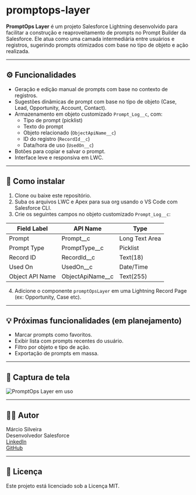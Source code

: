 # promptops-layer

**PromptOps Layer** é um projeto Salesforce Lightning desenvolvido para facilitar a construção e reaproveitamento de prompts no Prompt Builder da Salesforce. Ele atua como uma camada intermediária entre usuários e registros, sugerindo prompts otimizados com base no tipo de objeto e ação realizada.

---

## ⚙️ Funcionalidades

- Geração e edição manual de prompts com base no contexto de registros.
- Sugestões dinâmicas de prompt com base no tipo de objeto (Case, Lead, Opportunity, Account, Contact).
- Armazenamento em objeto customizado `Prompt_Log__c`, com:
  - Tipo de prompt (picklist)
  - Texto do prompt
  - Objeto relacionado (`ObjectApiName__c`)
  - ID do registro (`RecordId__c`)
  - Data/hora de uso (`UsedOn__c`)
- Botões para copiar e salvar o prompt.
- Interface leve e responsiva em LWC.

---

## 🚀 Como instalar

1. Clone ou baixe este repositório.
2. Suba os arquivos LWC e Apex para sua org usando o VS Code com Salesforce CLI.
3. Crie os seguintes campos no objeto customizado `Prompt_Log__c`:

| Field Label     | API Name         | Type              |
|----------------|------------------|-------------------|
| Prompt         | Prompt__c        | Long Text Area    |
| Prompt Type    | PromptType__c    | Picklist          |
| Record ID      | RecordId__c      | Text(18)          |
| Used On        | UsedOn__c        | Date/Time         |
| Object API Name| ObjectApiName__c | Text(255)         |

4. Adicione o componente `promptOpsLayer` em uma Lightning Record Page (ex: Opportunity, Case etc).

---

## 💡 Próximas funcionalidades (em planejamento)

- Marcar prompts como favoritos.
- Exibir lista com prompts recentes do usuário.
- Filtro por objeto e tipo de ação.
- Exportação de prompts em massa.

---

## 📸 Captura de tela

![PromptOps Layer em uso](./docs/promptops_example.png)

---

## 👨‍💻 Autor

Márcio Silveira  
Desenvolvedor Salesforce  
[LinkedIn](https://www.linkedin.com/in/marciosilveira-0873/)  
[GitHub](https://github.com/marciosilver)

---

## 📄 Licença

Este projeto está licenciado sob a Licença MIT.
